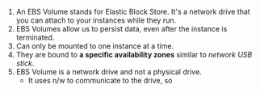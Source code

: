 1. An EBS Volume stands for Elastic Block Store. It's a network drive that you can attach to your instances while they run. 
2. EBS Volumes allow us to persist data, even after the instance is terminated.
3. Can only be mounted to one instance at a time.
4. They are bound to **a specific availability zones** similar to *network USB stick*.
5. EBS Volume is a network drive and not a physical drive.
	  - It uses n/w to communicate to the drive, so 